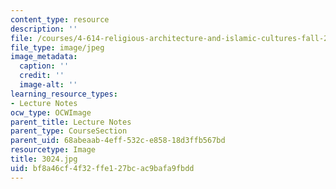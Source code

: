 ```yaml
---
content_type: resource
description: ''
file: /courses/4-614-religious-architecture-and-islamic-cultures-fall-2002/bf8a46cf4f32ffe127bcac9bafa9fbdd_3024.jpg
file_type: image/jpeg
image_metadata:
  caption: ''
  credit: ''
  image-alt: ''
learning_resource_types:
- Lecture Notes
ocw_type: OCWImage
parent_title: Lecture Notes
parent_type: CourseSection
parent_uid: 68abeaab-4eff-532c-e858-18d3ffb567bd
resourcetype: Image
title: 3024.jpg
uid: bf8a46cf-4f32-ffe1-27bc-ac9bafa9fbdd
---
```

